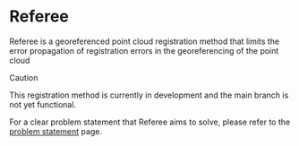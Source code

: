 # Referee
Referee is a georeferenced point cloud registration method that limits the error propagation of registration errors in the georeferencing of the point cloud

> [!CAUTION]
> This registration method is currently in development and the main branch is not yet functional.

For a clear problem statement that Referee aims to solve, please refer to the [problem statement](./problem-statement.md) page.